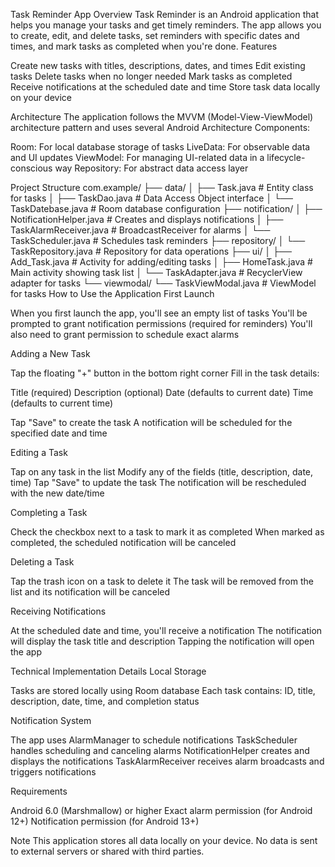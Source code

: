 Task Reminder App
Overview
Task Reminder is an Android application that helps you manage your tasks and get timely reminders. The app allows you to create, edit, and delete tasks, set reminders with specific dates and times, and mark tasks as completed when you're done.
Features

Create new tasks with titles, descriptions, dates, and times
Edit existing tasks
Delete tasks when no longer needed
Mark tasks as completed
Receive notifications at the scheduled date and time
Store task data locally on your device

Architecture
The application follows the MVVM (Model-View-ViewModel) architecture pattern and uses several Android Architecture Components:

Room: For local database storage of tasks
LiveData: For observable data and UI updates
ViewModel: For managing UI-related data in a lifecycle-conscious way
Repository: For abstract data access layer

Project Structure
com.example/
├── data/
│   ├── Task.java                # Entity class for tasks
│   ├── TaskDao.java             # Data Access Object interface
│   └── TaskDatebase.java        # Room database configuration
├── notification/
│   ├── NotificationHelper.java  # Creates and displays notifications
│   ├── TaskAlarmReceiver.java   # BroadcastReceiver for alarms
│   └── TaskScheduler.java       # Schedules task reminders
├── repository/
│   └── TaskRepository.java      # Repository for data operations
├── ui/
│   ├── Add_Task.java            # Activity for adding/editing tasks
│   ├── HomeTask.java            # Main activity showing task list
│   └── TaskAdapter.java         # RecyclerView adapter for tasks
└── viewmodal/
    └── TaskViewModal.java       # ViewModel for tasks
How to Use the Application
First Launch

When you first launch the app, you'll see an empty list of tasks
You'll be prompted to grant notification permissions (required for reminders)
You'll also need to grant permission to schedule exact alarms

Adding a New Task

Tap the floating "+" button in the bottom right corner
Fill in the task details:

Title (required)
Description (optional)
Date (defaults to current date)
Time (defaults to current time)


Tap "Save" to create the task
A notification will be scheduled for the specified date and time

Editing a Task

Tap on any task in the list
Modify any of the fields (title, description, date, time)
Tap "Save" to update the task
The notification will be rescheduled with the new date/time

Completing a Task

Check the checkbox next to a task to mark it as completed
When marked as completed, the scheduled notification will be canceled

Deleting a Task

Tap the trash icon on a task to delete it
The task will be removed from the list and its notification will be canceled

Receiving Notifications

At the scheduled date and time, you'll receive a notification
The notification will display the task title and description
Tapping the notification will open the app

Technical Implementation Details
Local Storage

Tasks are stored locally using Room database
Each task contains: ID, title, description, date, time, and completion status

Notification System

The app uses AlarmManager to schedule notifications
TaskScheduler handles scheduling and canceling alarms
NotificationHelper creates and displays the notifications
TaskAlarmReceiver receives alarm broadcasts and triggers notifications

Requirements

Android 6.0 (Marshmallow) or higher
Exact alarm permission (for Android 12+)
Notification permission (for Android 13+)

Note
This application stores all data locally on your device. No data is sent to external servers or shared with third parties.